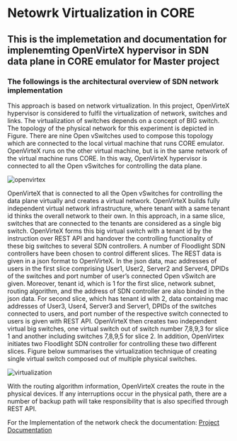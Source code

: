 # Netowrk Virtualization in CORE

## This is the implemetation and documentation for implenemting OpenVirteX hypervisor in SDN data plane in CORE emulator for Master project

### The followings is the architectural overview of SDN network implementation

This approach is based on network virtualization. In this project, OpenVirteX hypervisor is considered to fulfil
the virtualization of network, switches and links. The virtualization of switches depends on a concept of BIG
switch. The topology of the physical network for this experiment is depicted in Figure. There are nine Open
vSwitches used to compose this topology which are connected to the local virtual machine that runs CORE
emulator. OpenVirteX runs on the other virtual machine, but is in the same network of the virtual machine runs
CORE. In this way, OpenVirteX hypervisor is connected to all the Open vSwitches for controlling the data
plane.

![openvirtex](https://user-images.githubusercontent.com/57096728/145964795-0357adb0-a02c-4c12-b78a-b85ae86b69ca.JPG)

OpenVirteX that is connected to all the Open vSwitches for controlling the data plane virtually and creates a
virtual network. OpenVirteX builds fully independent virtual network infrastructure, where tenant with a same
tenant id thinks the overall network to their own.
In this approach, in a same slice, switches that are connected to the tenants are considered as a single big switch.
OpenVirteX forms this big virtual switch with a tenant id by the instruction over REST API and handover the controlling functionality of these big switches to several SDN controllers. A number of Floodlight SDN controllers have been chosen to control different slices. The REST data is given in a json format to OpenVirteX.
In the json data, mac addresses of users in the first slice comprising User1, User2, Server2 and Server4, DPIDs
of the switches and port number of user’s connected Open vSwitch are given. Moreover, tenant id, which is 1 for
the first slice, network subnet, routing algorithm, and the address of SDN controller are also binded in the json
data.
For second slice, which has tenant id with 2, data containing mac addresses of User3, User4, Server3 and Server1, DPIDs of the switches connected to users, and port number of the respective switch connected to users is given with REST API. OpenVirteX then creates two independent virtual big switches, one virtual switch out of
switch number 7,8,9,3 for slice 1 and another including switches 7,8,9,5 for slice 2. In addition, OpenVirtex
initiates two Floodlight SDN controller for controlling these two different slices. Figure below summarises the
virtualization technique of creating single virtual switch composed out of multiple physical switches.

![virtualization](https://user-images.githubusercontent.com/57096728/145964818-3d6aba5c-5edf-4c54-99e5-63bb7a826ada.png)

With the routing algorithm information, OpenVirteX creates the route in the physical devices. If any interruptions occur in the physical path, there are a number of backup path will take responsibility that is also specified through REST API.


For the Implementation of the network check the documentation: [Project Documentation](https://github.com/sudo-riyad/ONOS-SDN-Controller_BGP-in-CORE-/blob/042e051c7c38ef6c3e93a98cb1a45815bc38dd18/Documentation/IndividualProject_Islam_Riyad-Ul-_1324662.pdf)
